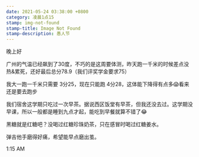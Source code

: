 ```yaml
---
date: 2021-05-24 03:38:00 +0800
category: 凌晨1点15
stamp: img-not-found
stamp-title: Image Not Found
stamp-description: 愚人节
---
```


晚上好

广州的气温已经飙到了30度，不巧的是这周要体测，昨天跑一千米的时候差点没热&累死，还好最后总分78.9（我们评奖学金要求75）

我大一跑一千米只需要 3分25，现在只能跑 4分28，这体能下降得有点多😱看来还是要去跑步

我们宿舍这学期只吃过一次早茶。据说西区饭堂有早茶，但我还没去过。这学期没早课，所以一般都是睡到九点才起，能吃到早餐就算不错了😂

黑糖就是红糖吧？没喝过红糖珍珠奶茶，只在感冒时喝过红糖姜水。

弹吉他手磨得好痛，希望能早点磨出茧。


1:15 AM